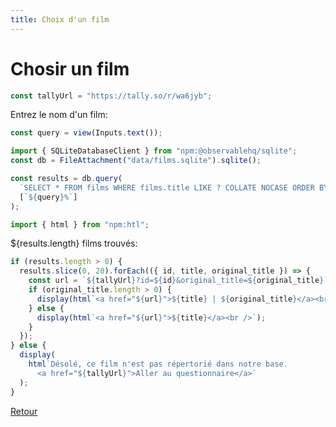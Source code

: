 ```yaml
---
title: Choix d'un film
---
```


# Chosir un film

```js
const tallyUrl = "https://tally.so/r/wa6jyb";
```

Entrez le nom d'un film:

```js
const query = view(Inputs.text());
```

```js
import { SQLiteDatabaseClient } from "npm:@observablehq/sqlite";
const db = FileAttachment("data/films.sqlite").sqlite();
```

```js
const results = db.query(
  `SELECT * FROM films WHERE films.title LIKE ? COLLATE NOCASE ORDER BY films.title`,
  [`${query}%`]
);
```

```js
import { html } from "npm:htl";
```

${results.length} films trouvés:

```js
if (results.length > 0) {
  results.slice(0, 20).forEach(({ id, title, original_title }) => {
    const url = `${tallyUrl}?id=${id}&original_title=${original_title}`;
    if (original_title.length > 0) {
      display(html`<a href="${url}">${title} | ${original_title}</a><br />`);
    } else {
      display(html`<a href="${url}">${title}</a><br />`);
    }
  });
} else {
  display(
    html`Désolé, ce film n'est pas répertorié dans notre base.
      <a href="${tallyUrl}">Aller au questionnaire</a>`
  );
}
```

</div>

<a href="./">Retour</a>
